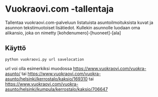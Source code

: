 # Vuokraovi.com -tallentaja
Tallentaa vuokraovi.com-palveluun listatuista asuntoilmoituksista kuvat ja asunnon tekstimuotoiset lisätiedot. Kullekin asunnolle luodaan oma alikansio, joka on nimetty [kohdenumero]-[huoneet]-[ala]

## Käyttö
```
python vuokraovi.py url savelocation
```
url voi olla esimerkiksi muodossa https://www.vuokraovi.com/vuokra-asunto/ tai https://www.vuokraovi.com/vuokra-asunto/helsinki/kerrostalo/kaksio/169310 tai https://www.vuokraovi.com/vuokra-asunto/helsinki/kumpula/kerrostalo/kaksio/706647

